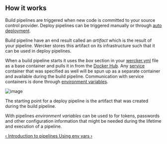 ## How it works

Build pipelines are triggered when new code is committed to your source
control provider. Deploy pipelines can be triggered manually or through
[auto deployment](/docs/deploy/auto-deploy.html).

Build pipeline have an end result called an *artifact* which is the
result of your pipeline. Wercker stores this artifact on its
infrastructure such that it can be used in deploy pipelines.

When a build pipeline starts it uses the *box* section in your
[wercker.yml](/learn/wercker-yml/01_introduction.html) file as a base container and pulls it in from the
[Docker Hub](/learn/containers/02_docker-hub.html). Any [service](http://localhost:1337/learn/wercker-yml/03_sections.html)
container that was specified as well will be spun up as a separate
container and available during the build pipeline. Communication with
service containers is done through [environment variables](/learn/containers/03_using-containers.html).

![image](/images/pipeline-build.png)

The starting point for a deploy pipeline is the artifact that was
created during the build pipeline.

With pipelines *environment variables* can be used to for tokens,
passwords and other configuration information that might be needed
during the lifetime and execution of a pipeline.

[&lsaquo; Introduction to pipelines ](/learn/pipelines/01_introduction.html "nav previous pipelines")
[Using env vars &rsaquo;](/learn/pipelines/03_using-env-vars.html "nav next pipelines")
